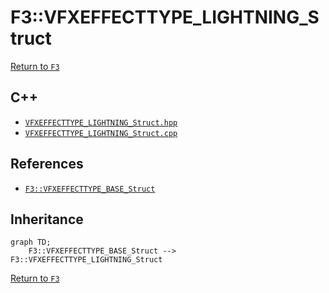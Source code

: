 # F3::VFXEFFECTTYPE_LIGHTNING_Struct

[Return to `F3`](/docs/F3.md)

## C++

- [`VFXEFFECTTYPE_LIGHTNING_Struct.hpp`](/c++/include/VFXEFFECTTYPE_LIGHTNING_Struct.hpp)
- [`VFXEFFECTTYPE_LIGHTNING_Struct.cpp`](/c++/source/VFXEFFECTTYPE_LIGHTNING_Struct.cpp)

## References

- [`F3::VFXEFFECTTYPE_BASE_Struct`](/docs/F3/VFXEFFECTTYPE_BASE_Struct.md)

## Inheritance

```mermaid
graph TD;
    F3::VFXEFFECTTYPE_BASE_Struct --> F3::VFXEFFECTTYPE_LIGHTNING_Struct
```

[Return to `F3`](/docs/F3.md)